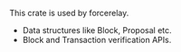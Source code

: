 This crate is used by forcerelay.
- Data structures like Block, Proposal etc.
- Block and Transaction verification APIs.
